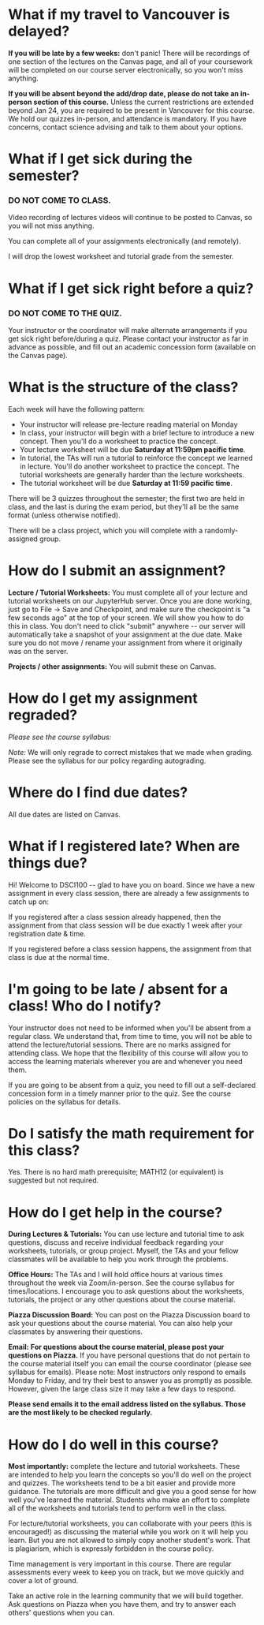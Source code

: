 # What if my travel to Vancouver is delayed?

**If you will be late by a few weeks:** don't panic! There will be
recordings of one section of the lectures on the Canvas page, and all of your coursework will
be completed on our course server electronically, so you won't miss anything.

**If you will be absent beyond the add/drop date, please do not take an in-person section of this course.**
Unless the current restrictions are extended beyond Jan 24, you are required to be present in Vancouver for this course. We hold our quizzes in-person, and attendance is mandatory. If you have concerns, contact science advising and talk to them about your options.

# What if I get sick during the semester?

### DO NOT COME TO CLASS.

Video recording of lectures videos will continue to be posted to Canvas, so you will not miss anything.

You can complete all of your assignments electronically (and remotely).

I will drop the lowest worksheet and tutorial grade from the semester.

# What if I get sick right before a quiz?

### DO NOT COME TO THE QUIZ.

Your instructor or the coordinator will make alternate arrangements if you get sick right before/during a quiz. Please contact your instructor as far in advance as possible, and fill out an academic
concession form (available on the Canvas page).

# What is the structure of the class?

Each week will have the following pattern:

- Your instructor will release pre-lecture reading material on Monday
- In class, your instructor will begin with a brief lecture to introduce a new
  concept. Then you'll do a worksheet to practice the concept.
- Your lecture worksheet will be due **Saturday at 11:59pm pacific time**.
- In tutorial, the TAs will run a tutorial to reinforce the concept we learned
  in lecture. You'll do another worksheet to practice the concept. The
tutorial worksheets are generally harder than the lecture worksheets.
- The tutorial worksheet will be due **Saturday at 11:59 pacific time**.

There will be 3 quizzes throughout the semester; the first two are held in
class, and the last is during the exam period, but they'll all be the same
format (unless otherwise notified).

There will be a class project, which you will complete with a randomly-assigned
group.

# How do I submit an assignment?

**Lecture / Tutorial Worksheets:** You must complete all of your lecture and
tutorial worksheets on our JupyterHub server. Once you are done working, just
go to File -> Save and Checkpoint, and make sure the checkpoint is "a few
seconds ago" at the top of your screen. We will show you how to do this in
class. You don't need to click "submit" anywhere -- our server will
automatically take a snapshot of your assignment at the due date. Make sure you
do not move / rename your assignment from where it originally was on the
server.

**Projects / other assignments:** You will submit these on Canvas.

# How do I get my assignment regraded?

*Please see the course syllabus:* 

*Note:* We will only regrade to correct mistakes that we made when grading.
Please see the syllabus for our policy regarding autograding.

# Where do I find due dates?

All due dates are listed on Canvas.

# What if I registered late? When are things due?

Hi! Welcome to DSCI100 -- glad to have you on board. Since we have a new
assignment in every class session, there are already a few assignments to catch
up on:

If you registered after a class session already
happened, then the assignment from that class session will be due exactly 1
week after your registration date & time.


If you registered before a class session happens, the
assignment from that class is due at the normal time.

# I'm going to be late / absent for a class! Who do I notify?

Your instructor does not need to be informed when you'll be absent from a regular class. 
We understand that, from time to time, you will not be able to 
attend the lecture/tutorial sessions. There are no marks assigned 
for attending class. We hope that the
flexibility of this course will allow you to access the learning materials
wherever you are and whenever you need them. 

If you are going to be absent from a quiz, you need to fill out a self-declared
concession form in a timely manner prior to the quiz. See the course policies
on the syllabus for details.

# Do I satisfy the math requirement for this class?

Yes. There is no hard math prerequisite; MATH12 (or equivalent) is suggested but not required.

# How do I get help in the course?
**During Lectures & Tutorials:** You can use lecture and tutorial time to ask
questions, discuss and receive individual feedback regarding your worksheets,
tutorials, or group project. Myself, the TAs and your fellow classmates will be
available to help you work through the problems.

**Office Hours:** The TAs and I will hold office hours at various times
throughout the week via Zoom/in-person. See the course syllabus for times/locations. I encourage you to ask
questions about the worksheets, tutorials, the project or any other questions
about the course material.

**Piazza Discussion Board:** You can post on the Piazza Discussion board to ask
your questions about the course material. You can also help your classmates by
answering their questions.

**Email:** **For questions about the course material, please post your questions on Piazza.**
If you have personal questions that do not pertain to the course
material itself you can email the course coordinator (please see syllabus for emails). Please note: Most instructors only respond to emails Monday to Friday, and try their best to answer you as promptly as possible. However, given the large class size it may take a few days to respond.

**Please send emails it to the email address listed on the syllabus. Those are the most likely to be checked regularly.**

# How do I do well in this course?
**Most importantly:** complete the lecture and tutorial worksheets. These
are intended to help you learn the concepts so you'll do well on the project
and quizzes. The worksheets tend to be a bit easier and provide more guidance.
The tutorials are more difficult and give you a good sense for how well you've
learned the material. Students who make an effort to complete all of the
worksheets and tutorials tend to perform well in the class.

For lecture/tutorial worksheets, you can collaborate with your peers (this is
encouraged!) as discussing the material while you work on it will help you
learn. But you are not allowed to simply copy another student's work. That is
plagiarism, which is expressly forbidden in the course policy.

Time management is very important in this course. There are regular assessments
every week to keep you on track, but we move quickly and cover a lot of
ground. 

Take an active role in the learning community that we will build together. Ask
questions on Piazza when you have them, and try to answer each others'
questions when you can.
